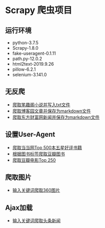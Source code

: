 # Scrapy 爬虫项目

## 运行环境

* python-3.7.5
* Scrapy-1.8.0
* fake-useragent-0.1.11
* path.py-12.0.2
* html2text-2019.9.26
* pillow-6.2.1
* selenium-3.141.0

## 无反爬

* [爬取笔趣阁小说并写入txt文件](./crawler/xbiquge.py)
* [爬取博客园文章并保存为markdown文件](./crawler/cnblogs.py)
* [爬取东方财富网新闻并保存为markdown文件](./crawler/eastmoney.py)

## 设置User-Agent

* [爬取当当网Top 500本五星好评书籍](./crawler/dangdangtop500.py)
* [根据图书标签爬取豆瓣图书](./crawler/doubanbook.py)
* [爬取豆瓣电影Top 250](./crawler/doubanmovie.py)

## 爬取图片

* [输入关键词爬取360图片](./crawler/imageso.py)

## Ajax加载

* [输入关键词爬取头条新闻](./crawler/toutiao.py)